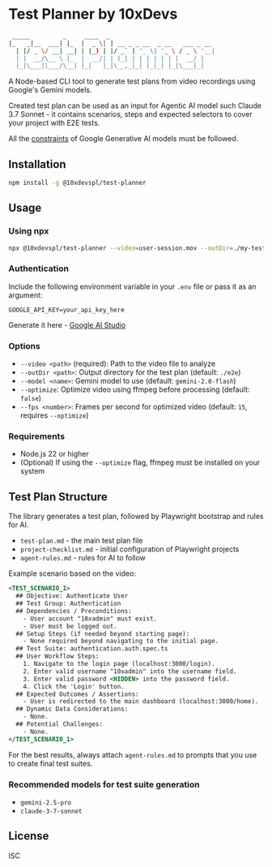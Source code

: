 # Test Planner by 10xDevs

```bash
 _____         _     ____  _
|_   _|__  ___| |_  |  _ \| | __ _ _ __  _ __   ___ _ __
  | |/ _ \/ __| __| | |_) | |/ _` | '_ \| '_ \ / _ \ '__|
  | |  __/\__ \ |_  |  __/| | (_| | | | | | | |  __/ |
  |_|\___||___/\__| |_|   |_|\__,_|_| |_|_| |_|\___|_|
```

A Node-based CLI tool to generate test plans from video recordings using Google's Gemini models.

Created test plan can be used as an input for Agentic AI model such Claude 3.7 Sonnet - it contains scenarios, steps and expected selectors to cover your project with E2E tests.

All the [constraints](https://ai.google.dev/gemini-api/docs/vision?lang=node#prompting-video) of Google Generative AI models must be followed.

## Installation

```bash
npm install -g @10xdevspl/test-planner
```

## Usage

### Using npx

```bash
npx @10xdevspl/test-planner --video=user-session.mov --outDir=./my-tests
```

### Authentication

Include the following environment variable in your `.env` file or pass it as an argument:

```
GOOGLE_API_KEY=your_api_key_here
```

Generate it here - [Google AI Studio](https://aistudio.google.com/apikey)

### Options

- `--video <path>` (required): Path to the video file to analyze
- `--outDir <path>`: Output directory for the test plan (default: `./e2e`)
- `--model <name>`: Gemini model to use (default: `gemini-2.0-flash`)
- `--optimize`: Optimize video using ffmpeg before processing (default: `false`)
- `--fps <number>`: Frames per second for optimized video (default: `15`, requires `--optimize`)

### Requirements

- Node.js 22 or higher
- (Optional) If using the `--optimize` flag, ffmpeg must be installed on your system

## Test Plan Structure

The library generates a test plan, followed by Playwright bootstrap and rules for AI.

- `test-plan.md` - the main test plan file
- `project-checklist.md` - initial configuration of Playwright projects
- `agent-rules.md` - rules for AI to follow

Example scenario based on the video:

```xml
<TEST_SCENARIO_1>
  ## Objective: Authenticate User
  ## Test Group: Authentication
  ## Dependencies / Preconditions:
    - User account "10xadmin" must exist.
    - User must be logged out.
  ## Setup Steps (if needed beyond starting page):
    - None required beyond navigating to the initial page.
  ## Test Suite: authentication.auth.spec.ts
  ## User Workflow Steps:
    1. Navigate to the login page (localhost:3000/login).
    2. Enter valid username "10xadmin" into the username field.
    3. Enter valid password <HIDDEN> into the password field.
    4. Click the 'Login' button.
  ## Expected Outcomes / Assertions:
    - User is redirected to the main dashboard (localhost:3000/home).
  ## Dynamic Data Considerations:
    - None.
  ## Potential Challenges:
    - None.
</TEST_SCENARIO_1>
```

For the best results, always attach `agent-rules.md` to prompts that you use to create final test suites.

### Recommended models for test suite generation

- `gemini-2.5-pro`
- `claude-3-7-sonnet`

## License

ISC

